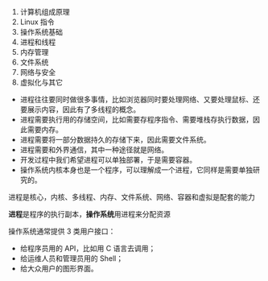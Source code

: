 1. 计算机组成原理
2. Linux 指令
3. 操作系统基础
4. 进程和线程
5. 内存管理
6. 文件系统
7. 网络与安全
8. 虚拟化与其它



- 进程往往要同时做很多事情，比如浏览器同时要处理网络、又要处理鼠标、还要展示内容，因此有了多线程的概念。
- 进程需要执行用的存储空间，比如需要存程序指令、需要堆栈存执行数据，因此需要内存。
- 进程需要将一部分数据持久的存储下来，因此需要文件系统。
- 进程需要和外界通信，其中一种途径就是网络。
- 开发过程中我们希望进程可以单独部署，于是需要容器。
- 操作系统内核本身也是一个程序，可以理解成一个进程，它同样是需要单独研究的。

进程是核心，内核、多线程、内存、文件系统、网络、容器和虚拟是配套的能力

**进程**是程序的执行副本，**操作系统**用进程来分配资源

操作系统通常提供 3 类用户接口：

- 给程序员用的 API，比如用 C 语言去调用；
- 给运维人员和管理员用的 Shell；
- 给大众用户的图形界面。

